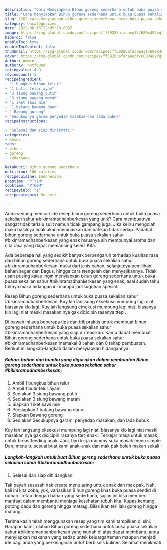 ```yaml
---
description: "Cara Menyiapkan Bihun goreng sederhana untuk buka puasa sekalian sahur #bikinramadhanberkesan yang Lezat Sekali"
title: "Cara Menyiapkan Bihun goreng sederhana untuk buka puasa sekalian sahur #bikinramadhanberkesan yang Lezat Sekali"
slug: 1262-cara-menyiapkan-bihun-goreng-sederhana-untuk-buka-puasa-sekalian-sahur-bikinramadhanberkesan-yang-lezat-sekali
category: Uncategorized
date: 2022-06-13T22:05:18.893Z
image: https://img-global.cpcdn.com/recipes/ff59285afacaea3f/680x482cq70/bihun-goreng-sederhana-untuk-buka-puasa-sekalian-sahur-bikinramadhanberkesan-foto-resep-utama.jpg
hideToc: false
enableToc: true
enableTocContent: false
thumbnail: https://img-global.cpcdn.com/recipes/ff59285afacaea3f/680x482cq70/bihun-goreng-sederhana-untuk-buka-puasa-sekalian-sahur-bikinramadhanberkesan-foto-resep-utama.jpg
cover: https://img-global.cpcdn.com/recipes/ff59285afacaea3f/680x482cq70/bihun-goreng-sederhana-untuk-buka-puasa-sekalian-sahur-bikinramadhanberkesan-foto-resep-utama.jpg
author: Admin
authorAv: notfound
ratingvalue: 4.9
reviewcount: 5
recipeingredient:
- "1 bungkus bihun telur"
- "1 butir telur ayam"
- "3 siung bawang putih"
- "3 siung bawang merah"
- "1 iket sawi mie"
- "1 batang bawang daun"
- " Bawang goreng"
- "Secukupnya garam penyedap masakan dan lada bubuk"
recipeinstructions:

- "Selesai dan siap dinikmati!"
categories:
- Resep
tags:
- bihun
- goreng
- sederhana

katakunci: bihun goreng sederhana 
nutrition: 106 calories
recipecuisine: Indonesian
preptime: "PT31M"
cooktime: "PT60M"
recipeyield: "1"
recipecategory: Dessert

---
```





Anda sedang mencari ide resep bihun goreng sederhana untuk buka puasa sekalian sahur #bikinramadhanberkesan yang unik? Cara membuatnya sangat tidak terlalu sulit namun tidak gampang juga. Jika keliru mengolah maka hasilnya tidak akan memuaskan dan bahkan tidak sedap. Padahal bihun goreng sederhana untuk buka puasa sekalian sahur #bikinramadhanberkesan yang enak harusnya sih mempunyai aroma dan cita rasa yang dapat memancing selera Kita.





Ada beberapa hal yang sedikit banyak berpengaruh terhadap kualitas rasa dari bihun goreng sederhana untuk buka puasa sekalian sahur #bikinramadhanberkesan, mulai dari jenis bahan, selanjutnya pemilihan bahan segar dan Bagus, hingga cara mengolah dan menyajikannya. Tidak usah pusing kalau ingin menyiapkan bihun goreng sederhana untuk buka puasa sekalian sahur #bikinramadhanberkesan yang enak,      asal sudah tahu triknya maka hidangan ini mampu jadi suguhan spesial.














Resep Bihun goreng sederhana untuk buka puasa sekalian sahur #bikinramadhanberkesan. Kuy lah langsung eksekusi mumpung lagi niat. biasanya klo lagi. Kuy lah langsung eksekusi mumpung lagi niat. biasanya klo lagi niat meski masakan nya gak dicicipin rasanya ttep .






Di bawah ini ada beberapa tips dan trik praktis untuk membuat bihun goreng sederhana untuk buka puasa sekalian sahur #bikinramadhanberkesan yang siap dikreasikan. Kamu dapat membuat Bihun goreng sederhana untuk buka puasa sekalian sahur #bikinramadhanberkesan memakai 8 bahan dan 0 tahap pembuatan. Berikut ini langkah-langkah dalam menyiapkan hidangannya.

<!--inarticleads1-->

##### Bahan-bahan dan bumbu yang digunakan dalam pembuatan Bihun goreng sederhana untuk buka puasa sekalian sahur #bikinramadhanberkesan:

1. Ambil 1 bungkus bihun telur
1. Ambil 1 butir telur ayam
1. Sediakan 3 siung bawang putih
1. Sediakan 3 siung bawang merah
1. Siapkan 1 iket sawi mie
1. Persiapkan 1 batang bawang daun
1. Siapkan  Bawang goreng
1. Sediakan Secukupnya garam, penyedap masakan, dan lada bubuk


Kuy lah langsung eksekusi mumpung lagi niat. biasanya klo lagi niat meski masakan nya gak dicicipin rasanya ttep enak . Terkejar masa untuk masak, untuk breastfeeding anak. Jadi, hari kerja mummy suka masak menu simple. Dan, menu tu.sesuai buat kami anak-anak dan mak pak boleh makan sekali ! 

<!--inarticleads2-->

##### Langkah-langkah untuk buat Bihun goreng sederhana untuk buka puasa sekalian sahur #bikinramadhanberkesan:


1. Selesai dan siap dihidangkan!

Tak payah sesusah nak create menu asing untuk anak dan mak pak. Nah, kali ini kita coba, yuk, variasikan Bihun goreng khas buka puasa sendiri di rumah. Tetap dengan bahan yang sederhana, sajian ini bisa memberi manfaat dalam membantu menjaga kesehatan tubuh kita. Kupas kentang, potong dadu dan goreng hingga matang. Bilas ikan teri lalu goreng hingga matang. 

Terima kasih telah menggunakan resep yang tim kami tampilkan di sini. Harapan kami, olahan Bihun goreng sederhana untuk buka puasa sekalian sahur #bikinramadhanberkesan yang mudah di atas dapat membantu anda menyiapkan makanan yang sedap untuk keluarga/teman maupun menjadi ide bagi anda yang berkeinginan untuk berbisnis kuliner. Selamat menikmati
